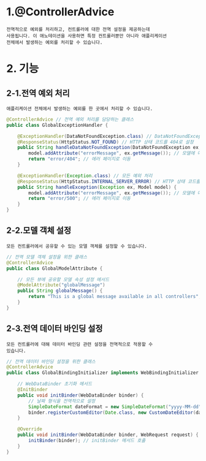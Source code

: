 # 1.@ControllerAdvice
    전역적으로 예외를 처리하고, 컨트롤러에 대한 전역 설정을 제공하는데 
    사용됩니다. 이 애노테이션을 사용하면 특정 컨트롤러뿐만 아니라 애플리케이션 
    전체에서 발생하는 예외를 처리할 수 있습니다.


# 2. 기능
## 2-1.전역 예외 처리
    애플리케이션 전체에서 발생하는 예외를 한 곳에서 처리할 수 있습니다.
```java
@ControllerAdvice // 전역 예외 처리를 담당하는 클래스
public class GlobalExceptionHandler {

    @ExceptionHandler(DataNotFoundException.class) // DataNotFoundException 예외 처리
    @ResponseStatus(HttpStatus.NOT_FOUND) // HTTP 상태 코드를 404로 설정
    public String handleDataNotFoundException(DataNotFoundException ex, Model model) {
        model.addAttribute("errorMessage", ex.getMessage()); // 모델에 예외 메시지를 추가
        return "error/404"; // 에러 페이지로 이동
    }

    @ExceptionHandler(Exception.class) // 모든 예외 처리
    @ResponseStatus(HttpStatus.INTERNAL_SERVER_ERROR) // HTTP 상태 코드를 500으로 설정
    public String handleException(Exception ex, Model model) {
        model.addAttribute("errorMessage", ex.getMessage()); // 모델에 예외 메시지를 추가
        return "error/500"; // 에러 페이지로 이동
    }
}
```

## 2-2.모델 객체 설정
    모든 컨트롤러에서 공유할 수 있는 모델 객체를 설정할 수 있습니다.
```java
// 전역 모델 객체 설정을 위한 클래스
@ControllerAdvice
public class GlobalModelAttribute {

    // 모든 뷰에 공유할 모델 속성 설정 메서드
    @ModelAttribute("globalMessage")
    public String globalMessage() {
        return "This is a global message available in all controllers";
    }
}
```



## 2-3.전역 데이터 바인딩 설정
    모든 컨트롤러에 대해 데이터 바인딩 관련 설정을 전역적으로 적용할 수
    있습니다.

```java
// 전역 데이터 바인딩 설정을 위한 클래스
@ControllerAdvice
public class GlobalBindingInitializer implements WebBindingInitializer {

    // WebDataBinder 초기화 메서드
    @InitBinder
    public void initBinder(WebDataBinder binder) {
        // 날짜 형식을 전역적으로 설정
        SimpleDateFormat dateFormat = new SimpleDateFormat("yyyy-MM-dd");
        binder.registerCustomEditor(Date.class, new CustomDateEditor(dateFormat, false));
    }

    @Override
    public void initBinder(WebDataBinder binder, WebRequest request) {
        initBinder(binder); // initBinder 메서드 호출
    }
}
```
